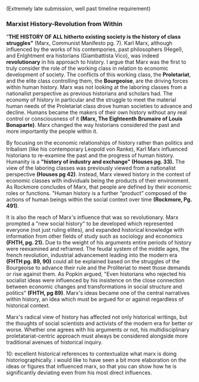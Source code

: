 (Extremely late submission, well past timeline requirement)
### Marxist History-Revolution from Within

“**THE HISTORY OF ALL hitherto existing society is the history of class struggles”** (Marx, Communist Manifesto pg. 7). Karl Marx, although influenced by the works of his contempories, past philosophers (Hegel), and Enlghtment era historians (Giambattista Vico), was indeed **revolutionary** in his approach to history. I argue that Marx was the first to truly consider the role of the working class in relation to economic development of society. The conflicts of this working class, the **Proletariat**, and the elite class controlling them, the **Bourgeoise**, are the driving forces within human history. Marx was not looking at the laboring classes from a nationalist perspective as previous historians and scholars had. The economy of history in particular and the struggle to meet the material human needs of the Proletariat class drove human societies to advance and decline. Humans became the makers of their own history without any real control or consciousness of it **(Marx, The Eighteenth Brumaire of Louis Bonaparte)**. Marx changed the way historians considered the past and more importantly the people within it.

By focusing on the economic relationships of history rather than politics and tribalism (like his contemporary Leopold von Ranke), Karl Marx influenced historians to re-examine the past and the progress of human history. Humanity is a **"history of industry and exchange" (Houses pg. 33).**  The view of the laboring classes was previously viewed from a nationalist perspective **(Houses pg 42)**. Instead, Marx viewed history in the context of economic classes with individuals being the products of their environment. As Rockmore concludes of Marx, that people are defined by their economic roles or functions. "Human history is a further “product” composed of the actions of human beings within the social context over time **(Rockmore, Pg. 491)**.  

It is also the reach of Marx's influence that was so revolutionary. Marx prompted a "new social history" to be developed which represented everyone (not just ruling elites), and expanded historical knowledge with information from other fields of study such as sociology and economics **(FHTH, pg. 21).** Due to the weight of his arguments entire periods of history were reexamined and reframed. The feudal system of the middle ages, the french revolution, industrial advancement leading into the modern era **(FHTH pg. 89, 90)** could all be explained based on the struggles of the Bourgeoise to advance their rule and the Proliteriat to meet those demands or rise against them. As Popkin argued, "Even historians who rejected his socialist ideas were influenced by his insistence on the close connection between economic changes and transformations in social structure and politics" **(FHTH, pg 89)**. Marx's ideas became one of the central narratives within history, an idea which must be argued for or against regardless of historical context.

Marx's radical view of history has affected not only historical writings, but the thoughts of social scientists and activists of the modern era for better or worse. Whether one agrees with his arguments or not, his multidisciplinary proletatariat-centric approach must always be considered alongside more traditional avenues of historical inquiry.

10: excellent historical references to contextualize what marx is doing historiographically. i would like to have seen a bit more elaboration on the ideas or figures that influenced marx, so that you can show how he is significantly deviating even from his most direct influences.
